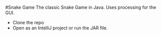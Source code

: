 #Snake Game
The classic Snake Game in Java. Uses processing for the GUI.

* Clone the repo
* Open as an IntelliJ project or run the JAR file.
